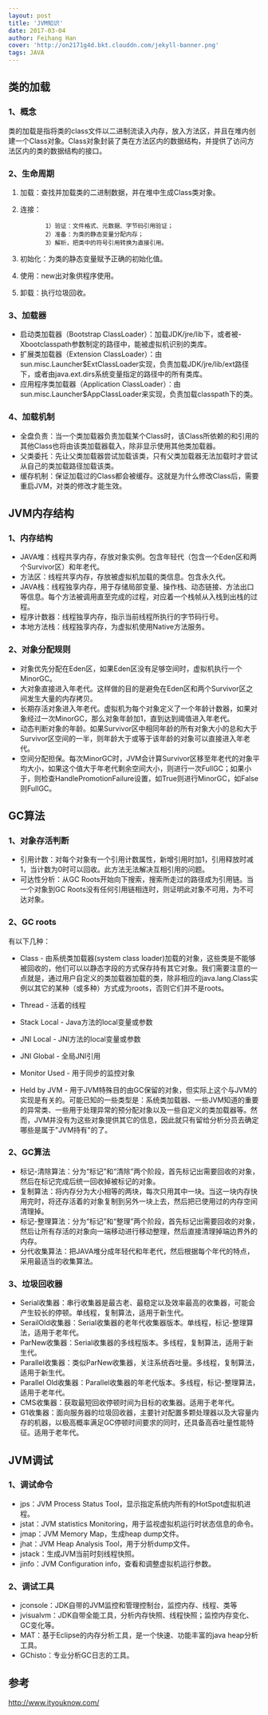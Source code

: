 ```yaml
---
layout: post
title: 'JVM知识'
date: 2017-03-04
author: Feihang Han
cover: 'http://on2171g4d.bkt.clouddn.com/jekyll-banner.png'
tags: JAVA
---
```


## 类的加载

### 1、概念

类的加载是指将类的class文件以二进制流读入内存，放入方法区，并且在堆内创建一个Class对象。Class对象封装了类在方法区内的数据结构，并提供了访问方法区内的类的数据结构的接口。

### 2、生命周期

1. 加载：查找并加载类的二进制数据，并在堆中生成Class类对象。
2. 连接：

   ```
          1）验证：文件格式、元数据、字节码引用验证；
          2）准备：为类的静态变量分配内存；
          3）解析，把类中的符号引用转换为直接引用。
   ```

3. 初始化：为类的静态变量赋予正确的初始化值。

4. 使用：new出对象供程序使用。

5. 卸载：执行垃圾回收。

### 3、加载器

* 启动类加载器（Bootstrap ClassLoader）：加载JDK/jre/lib下，或者被-Xbootclasspath参数制定的路径中，能被虚拟机识别的类库。
* 扩展类加载器（Extension ClassLoader）：由sun.misc.Launcher$ExtClassLoader实现，负责加载JDK/jre/lib/ext路径下，或者由java.ext.dirs系统变量指定的路径中的所有类库。
* 应用程序类加载器（Application ClassLoader）：由sun.misc.Launcher$AppClassLoader来实现，负责加载classpath下的类。

### 4、加载机制

* 全盘负责：当一个类加载器负责加载某个Class时，该Class所依赖的和引用的其他Class也将由该类加载器载入，除非显示使用其他类加载器。
* 父类委托：先让父类加载器尝试加载该类，只有父类加载器无法加载时才尝试从自己的类加载路径加载该类。
* 缓存机制：保证加载过的Class都会被缓存。这就是为什么修改Class后，需要重启JVM，对类的修改才能生效。

## JVM内存结构

### 1、内存结构

* JAVA堆：线程共享内存，存放对象实例。包含年轻代（包含一个Eden区和两个Survivor区）和年老代。
* 方法区：线程共享内存，存放被虚拟机加载的类信息。包含永久代。
* JAVA栈：线程独享内存，用于存储局部变量、操作栈、动态链接、方法出口等信息。每个方法被调用直至完成的过程，对应着一个栈帧从入栈到出栈的过程。
* 程序计数器：线程独享内存，指示当前线程所执行的字节码行号。
* 本地方法栈：线程独享内存，为虚拟机使用Native方法服务。

### 2、对象分配规则

* 对象优先分配在Eden区，如果Eden区没有足够空间时，虚拟机执行一个MinorGC。
* 大对象直接进入年老代。这样做的目的是避免在Eden区和两个Survivor区之间发生大量的内存拷贝。
* 长期存活对象进入年老代。虚拟机为每个对象定义了一个年龄计数器，如果对象经过一次MinorGC，那么对象年龄加1，直到达到阈值进入年老代。
* 动态判断对象的年龄。如果Survivor区中相同年龄的所有对象大小的总和大于Survivor区空间的一半，则年龄大于或等于该年龄的对象可以直接进入年老代。
* 空间分配担保。每次MinorGC时，JVM会计算Survivor区移至年老代的对象平均大小，如果这个值大于年老代剩余空间大小，则进行一次FullGC；如果小于，则检查HandlePromotionFailure设置，如True则进行MinorGC，如False则FullGC。

## GC算法

### 1、对象存活判断

* 引用计数：对每个对象有一个引用计数属性，新增引用时加1，引用释放时减1，当计数为0时可以回收。此方法无法解决互相引用的问题。
* 可达性分析：从GC Roots开始向下搜索，搜索所走过的路径成为引用链。当一个对象到GC Roots没有任何引用链相连时，则证明此对象不可用，为不可达对象。

### 2、GC roots

有以下几种：

* Class - 由系统类加载器\(system class loader\)加载的对象，这些类是不能够被回收的，他们可以以静态字段的方式保存持有其它对象。我们需要注意的一点就是，通过用户自定义的类加载器加载的类，除非相应的java.lang.Class实例以其它的某种（或多种）方式成为roots，否则它们并不是roots。
* Thread - 活着的线程

* Stack Local - Java方法的local变量或参数

* JNI Local - JNI方法的local变量或参数

* JNI Global - 全局JNI引用

* Monitor Used - 用于同步的监控对象

* Held by JVM - 用于JVM特殊目的由GC保留的对象，但实际上这个与JVM的实现是有关的。可能已知的一些类型是：系统类加载器、一些JVM知道的重要的异常类、一些用于处理异常的预分配对象以及一些自定义的类加载器等。然而，JVM并没有为这些对象提供其它的信息，因此就只有留给分析分员去确定哪些是属于"JVM持有"的了。

### 2、GC算法

* 标记-清除算法：分为“标记”和“清除”两个阶段，首先标记出需要回收的对象，然后在标记完成后统一回收掉被标记的对象。
* 复制算法：将内存分为大小相等的两块，每次只用其中一块。当这一块内存快用完时，将还存活着的对象复制到另外一块上去，然后把已使用过的内存空间清理掉。
* 标记-整理算法：分为“标记”和“整理”两个阶段，首先标记出需要回收的对象，然后让所有存活的对象向一端移动进行移动整理，然后直接清理掉端边界外的内存。
* 分代收集算法：把JAVA堆分成年轻代和年老代，然后根据每个年代的特点，采用最适当的收集算法。

### 3、垃圾回收器

* Serial收集器：串行收集器是最古老、最稳定以及效率最高的收集器，可能会产生较长的停顿。单线程，复制算法，适用于新生代。
* SerailOld收集器：Serial收集器的老年代收集器版本。单线程，标记-整理算法，适用于老年代。
* ParNew收集器：Serial收集器的多线程版本。多线程，复制算法，适用于新生代。
* Parallel收集器：类似ParNew收集器，关注系统吞吐量。多线程，复制算法，适用于新生代。
* Parallel Old收集器：Parallel收集器的年老代版本。多线程，标记-整理算法，适用于老年代。
* CMS收集器：获取最短回收停顿时间为目标的收集器。适用于老年代。
* G1收集器：面向服务器的垃圾回收器，主要针对配置多颗处理器以及大容量内存的机器，以极高概率满足GC停顿时间要求的同时，还具备高吞吐量性能特征。适用于老年代。

## JVM调试

### 1、调试命令

* jps：JVM Process Status Tool，显示指定系统内所有的HotSpot虚拟机进程。
* jstat：JVM statistics Monitoring，用于监视虚拟机运行时状态信息的命令。
* jmap：JVM Memory Map，生成heap dump文件。
* jhat：JVM Heap Analysis Tool，用于分析dump文件。
* jstack：生成JVM当前时刻线程快照。
* jinfo：JVM Configuration info，查看和调整虚拟机运行参数。

### 2、调试工具

* jconsole：JDK自带的JVM监控和管理控制台，监控内存、线程、类等
* jvisualvm：JDK自带全能工具，分析内存快照、线程快照；监控内存变化、GC变化等。
* MAT：基于Eclipse的内存分析工具，是一个快速、功能丰富的java heap分析工具。
* GChisto：专业分析GC日志的工具。

## 参考

[http://www.ityouknow.com/ ](http://www.ityouknow.com/ )


